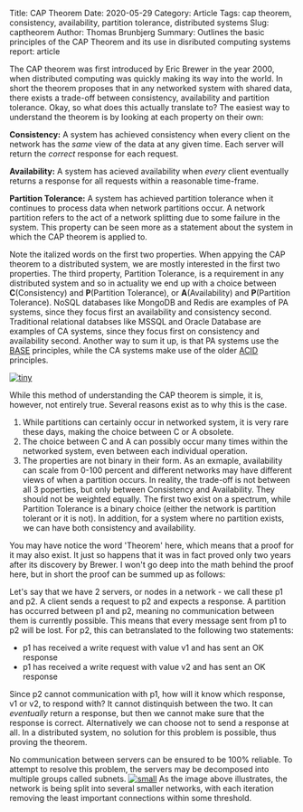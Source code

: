 Title: CAP Theorem
Date: 2020-05-29
Category: Article
Tags: cap theorem, consistency, availability, partition tolerance, distributed systems
Slug: captheorem
Author: Thomas Brunbjerg
Summary: Outlines the basic principles of the CAP Theorem and its use in disributed computing systems
report: article

The CAP theorem was first introduced by Eric Brewer in the year 2000, when distributed computing was quickly making its way into the world. In short the theorem proposes that in any networked system with shared data, there exists a trade-off between consistency, availability and partition tolerance. Okay, so what does this actually translate to? The easiest way to understand the theorem is by looking at each property on their own:

**Consistency:** A system has achieved consistency when every client on the network has the *same* view of the data at any given time. Each server will return the *correct* response for each request. 

**Availability:** A system has acieved availability when *every* client eventually returns a response for all requests within a reasonable time-frame. 

**Partition Tolerance:** A system has achieved partition tolerance when it continues to process data when network partitions occur. A network partition refers to the act of a network splitting due to some failure in the system. This property can be seen more as a statement about the system in which the CAP theorem is applied to.  

Note the italized words on the first two properties. When appying the CAP theorem to a distributed system, we are mostly interested in the first two properties. The third property, Partition Tolerance, is a requirement in any distributed system and so in actuality we end up with a choice between **C**(Consistency) and **P**(Partition Tolerance), or **A**(Availability) and **P**(Partition Tolerance). NoSQL databases like MongoDB and Redis are examples of PA systems, since they focus first an availability and consistency second. Traditional relational databses like MSSQL and Oracle Database are examples of CA systems, since they focus first on consistency and availability second. Another way to sum it up, is that PA systems use the [BASE](https://stackoverflow.com/questions/3342497/explanation-of-base-terminology) principles, while the CA systems make use of the older [ACID](https://en.wikipedia.org/wiki/ACID) principles. 

[![tiny]({static}/img/article/cap_theorem.png)]({static}/img/article/cap_theorem.png)

While this method of understanding the CAP theorem is simple, it is, however, not entirely true. Several reasons exist as to why this is the case.
1. While partitions can certainly occur in networked system, it is very rare these days, making the choice between C or A obsolete.
2. The choice between C and A can possibly occur many times within the networked system, even between each individual operation. 
3. The properties are not binary in their form. As an exmaple, availability can scale from 0-100 percent and different networks may have different views of when a partition occurs.
In reality, the trade-off is not between all 3 poperties, but only between Consistency and Availability. They should not be weighted equally. The first two exist on a spectrum, while Partition Tolerance is a binary choice (either the network is partition tolerant or it is not). In addition, for a system where no partition exists, we can have both consistency and availability. 

You may have notice the word 'Theorem' here, which means that a proof for it may also exist. It just so happens that it was in fact proved only two years after its discovery by Brewer. I won't go deep into the math behind the proof here, but in short the proof can be summed up as follows:

Let's say that we have 2 servers, or nodes in a network - we call these p1 and p2. A client sends a request to p2 and expects a response. A partition has occurred between p1 and p2, meaning no communication between them is currently possible. This means that every message sent from p1 to p2 will be lost. For p2, this can betranslated to the following two statements:

* p1 has received a write request  with value v1 and has sent an OK response
* p1 has received a write request with value v2 and has sent an OK response

Since p2 cannot communication with p1, how will it know which response, v1 or v2, to respond with? It cannot distinquish between the two. It can *eventually* return a response, but then we cannot make sure that the response is correct. Alternatively we can choose not to send a response at all. In a distributed system, no solution for this problem is possible, thus proving the theorem. 

No communication between servers can be ensured to be 100% reliable. To attempt to resolve this problem, the servers may be decomposed into multiple groups called subnets. 
[![small]({static}/img/article/networkPartition.png)]({static}/img/article/networkPartition.png)
As the image above illustrates, the network is being split into several smaller networks, with each iteration removing the least important connections within some threshold.